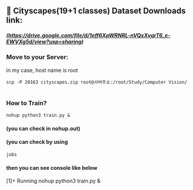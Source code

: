 ## 📌 Cityscapes(19+1 classes) Dataset Downloads link:
##### (https://drive.google.com/file/d/1eff6XpWRNRL-nVQxXvqrT6_e-EWVXg5d/view?usp=sharing)

### Move to your Server:
in my case, host name is root

    scp -P 20163 cityscapes.zip root@서버주소:/root/Study/Computer Vision/

#
### How to Train? 
    nohup python3 train.py &
#### (you can check in nohup.out)
#### (you can check by using
    jobs
#### then you can see console like below
[1]+  Running                 nohup python3 train.py &
